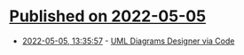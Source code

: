 # [Published on 2022-05-05](index.md)

* [2022-05-05, 13:35:57](https://news.ycombinator.com/item?id=31273124) - [UML Diagrams Designer via Code](https://sequencediagram.org/)
